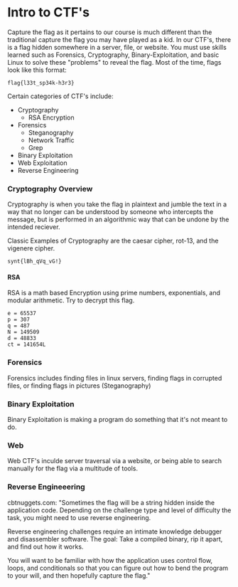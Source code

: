 # Intro to CTF's
Capture the flag as it pertains to our course is much different than the traditional capture the flag you may have played as a kid. In our CTF's, there is a flag hidden somewhere in a server, file, or website. You must use skills learned such as Forensics, Cryptography, Binary-Exploitation, and basic Linux to solve these "problems" to reveal the flag.
Most of the time, flags look like this format:
```
flag{l33t_sp34k-h3r3}
```
Certain categories of CTF's include:
- Cryptography
  - RSA Encryption
- Forensics
  - Steganography
  - Network Traffic
  - Grep
- Binary Exploitation
- Web Exploitation
- Reverse Engineering

### Cryptography Overview
Cryptography is when you take the flag in plaintext and jumble the text in a way that no longer can be understood by someone who intercepts the message, but is performed in an algorithmic way that can be undone by the intended reciever.

Classic Examples of Cryptography are the caesar cipher, rot-13, and the vigenere cipher.
```
synt{lBh_qVq_vG!}
```

#### RSA
RSA is a math based Encryption using prime numbers, exponentials, and modular arithmetic.
Try to decrypt this flag. 

```
e = 65537
p = 307
q = 487
N = 149509
d = 48833
ct = 141654L
```

### Forensics
Forensics includes finding files in linux servers, finding flags in corrupted files, or finding flags in pictures (Steganography)
### Binary Exploitation
Binary Exploitation is making a program do something that it's not meant to do.
### Web
Web CTF's inculde server traversal via a website, or being able to search manually for the flag via a multitude of tools.
### Reverse Engineeering
cbtnuggets.com: "Sometimes the flag will be a string hidden inside the application code. Depending on the challenge type and level of difficulty the task, you might need to use reverse engineering.

Reverse engineering challenges require an intimate knowledge debugger and disassembler software. The goal: Take a compiled binary, rip it apart, and find out how it works.

You will want to be familiar with how the application uses control flow, loops, and conditionals so that you can figure out how to bend the program to your will, and then hopefully capture the flag."



